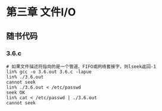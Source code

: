 # 第三章 文件I/O

## 随书代码

### 3.6.c
```
# 如果文件描述符指向的是一个管道、FIFO或网络套接字，则lseek返回-1
lin% gcc -o 3.6.out 3.6.c -lapue
lin% ./3.6.out 
cannot seek
lin% ./3.6.out < /etc/passwd
seek OK
lin% cat < /etc/passwd | ./3.6.out 
cannot seek
```